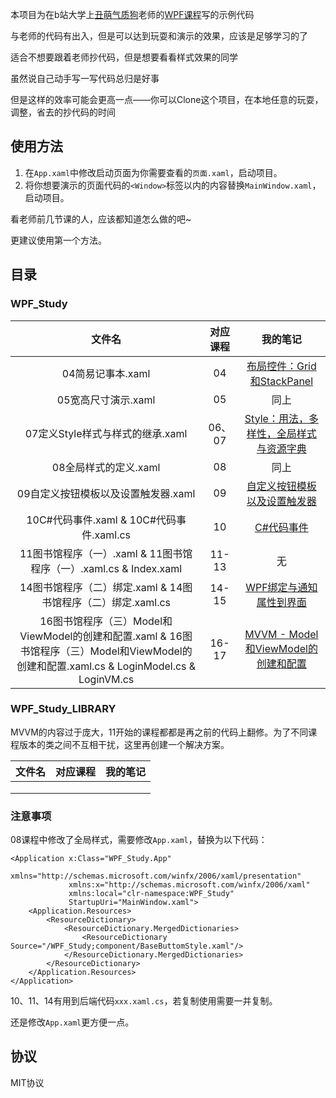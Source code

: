 本项目为在b站大学上[丑萌气质狗](https://space.bilibili.com/90189489)老师的[WPF课程](https://www.bilibili.com/video/BV13D4y1u7XX)写的示例代码

与老师的代码有出入，但是可以达到玩耍和演示的效果，应该是足够学习的了

适合不想要跟着老师抄代码，但是想要看看样式效果的同学

虽然说自己动手写一写代码总归是好事

但是这样的效率可能会更高一点——你可以Clone这个项目，在本地任意的玩耍，调整，省去的抄代码的时间

## 使用方法

1. 在`App.xaml`中修改启动页面为你需要查看的`页面.xaml`，启动项目。
2. 将你想要演示的页面代码的`<Window>`标签以内的内容替换`MainWindow.xaml`，启动项目。

看老师前几节课的人，应该都知道怎么做的吧~

更建议使用第一个方法。

## 目录

### WPF_Study

|                            文件名                            | 对应课程 |                           我的笔记                           |
| :----------------------------------------------------------: | :------: | :----------------------------------------------------------: |
|                      04简易记事本.xaml                       |    04    | [布局控件：Grid和StackPanel ](https://www.cnblogs.com/Vanilla-chan/p/17975309/Grid-and-StackPanel) |
|                     05宽高尺寸演示.xaml                      |    05    |                             同上                             |
|               07定义Style样式与样式的继承.xaml               |  06、07  | [Style：用法，多样性，全局样式与资源字典](https://www.cnblogs.com/Vanilla-chan/p/17977421/Style-Usage-and-Global-Style) |
|                    08全局样式的定义.xaml                     |    08    |                             同上                             |
|             09自定义按钮模板以及设置触发器.xaml              |    09    | [自定义按钮模板以及设置触发器](https://www.cnblogs.com/Vanilla-chan/p/17978658/Customized-Button-Templates) |
|           10C#代码事件.xaml & 10C#代码事件.xaml.cs           |    10    | [C#代码事件](https://www.cnblogs.com/Vanilla-chan/p/17983427/CSharp-Code-Events) |
| 11图书馆程序（一）.xaml & 11图书馆程序（一）.xaml.cs & Index.xaml |  11-13   |                              无                              |
| 14图书馆程序（二）绑定.xaml & 14图书馆程序（二）绑定.xaml.cs |  14-15   | [WPF绑定与通知属性到界面](https://www.cnblogs.com/Vanilla-chan/p/17986203/Binding-and-Live-Update) |
| 16图书馆程序（三）Model和ViewModel的创建和配置.xaml & 16图书馆程序（三）Model和ViewModel的创建和配置.xaml.cs & LoginModel.cs & LoginVM.cs |  16-17   | [MVVM - Model和ViewModel的创建和配置](https://www.cnblogs.com/Vanilla-chan/p/17988487/MVVM-Model-and-ViewModel) |

### WPF_Study_LIBRARY

MVVM的内容过于庞大，11开始的课程都都是再之前的代码上翻修。为了不同课程版本的类之间不互相干扰，这里再创建一个解决方案。

| 文件名 | 对应课程 | 我的笔记 |
| ------ | -------- | -------- |
|        |          |          |
|        |          |          |
|        |          |          |



### 注意事项

08课程中修改了全局样式，需要修改`App.xaml`，替换为以下代码：

```xaml
<Application x:Class="WPF_Study.App"
             xmlns="http://schemas.microsoft.com/winfx/2006/xaml/presentation"
             xmlns:x="http://schemas.microsoft.com/winfx/2006/xaml"
             xmlns:local="clr-namespace:WPF_Study"
             StartupUri="MainWindow.xaml">
    <Application.Resources>
        <ResourceDictionary>
            <ResourceDictionary.MergedDictionaries>
                <ResourceDictionary Source="/WPF_Study;component/BaseButtomStyle.xaml"/>
            </ResourceDictionary.MergedDictionaries>
        </ResourceDictionary>
    </Application.Resources>
</Application>
```

10、11、14有用到后端代码`xxx.xaml.cs`，若复制使用需要一并复制。

还是修改`App.xaml`更方便一点。

## 协议

MIT协议